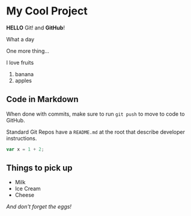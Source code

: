 # My Cool Project
**HELLO** Git\! and **GitHub**\!

What a day

One more thing...

I love fruits
1. banana
1. apples

## Code in Markdown

When done with commits, make sure to run `git push` to move to code to GitHub.

Standard Git Repos have a `README.md` at the root that describe developer instructions.

```js
var x = 1 + 2;
```
## Things to pick up
* Milk
* Ice Cream
* Cheese

_And don't forget the eggs!_